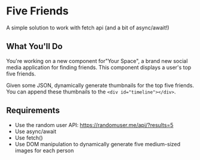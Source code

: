 # Five Friends

A simple solution to work with fetch api (and a bit of async/await!)

## What You'll Do

You're working on a new component for"Your Space", a brand new social media application for finding friends. This component displays a user's top five friends.

Given some JSON, dynamically generate thumbnails for the top five friends. You can append these thumbnails to the `<div id="timeline"></div>`.

## Requirements

- Use the random user API: https://randomuser.me/api/?results=5
- Use async/await
- Use fetch()
- Use DOM manipulation to dynamically generate five medium-sized images for each person
